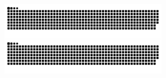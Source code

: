 ![snake.svg](https://raw.githubusercontent.com/Dog-Egg/Resources/output/github-contribution-grid-snake.svg)
![snake-dark.svg](https://raw.githubusercontent.com/Dog-Egg/Resources/output/github-contribution-grid-snake-dark.svg)
